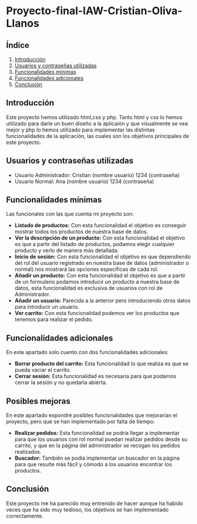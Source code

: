 # Proyecto-final-IAW-Cristian-Oliva-Llanos

## Índice

1. [Introducción](#introducción)
2. [Usuarios y contraseñas utilizadas](#usuarios-y-contraseñas-utilizadas)
3. [Funcionalidades mínimas](#funcionalidades-mínimas)
4. [Funcionalidades adicionales](#funcionalidades-adicionales)
5. [Conclusión](#conclusión)

## Introducción
Este proyecto hemos utilizado html,css y php. Tanto html y css lo hemos utilizado para darle un buen diseño a la aplicaión y que visualmente se vea mejor y php lo hemos utilizado para implementar las distintas funcionalidades de la aplicación, las cuales son los objetivos principales de este proyecto.

## Usuarios y contraseñas utilizadas
- Usuario Administrador: Cristian (nombre usuario) 1234 (contraseña)
- Usuario Normal: Ana (nombre usuario) 1234 (contraseña)

## Funcionalidades mínimas
Las funcionales con las que cuenta mi proyecto son:

- **Listado de productos:** Con esta funcionalidad el objetivo es conseguir mostrar todos los productos de nuestra base de datos.
- **Ver la descripción de un producto:** Con esta funcionalidad el objetivo es que a partir del listado de productos, podamos elegir cualquier producto y verlo de manera más detallada.
- **Inicio de sesión:** Con esta funcionalidad el objetivo es que dependiendo del rol del usuario registrado en nuestra base de datos (administrador o normal) nos mostrará las opciones específicas de cada rol.
- **Añadir un producto:** Con esta funcionalidad el objetivo es que a partir de un formulario podamos introducir un producto a nuestra base de datos, esta funcionalidad es exclusiva de usuarios con rol de Administrador.
- **Añadir un usuario:** Parecida a la anterior pero introduciendo otros datos para introducir un usuario.
- **Ver carrito:** Con esta funcionalidad podemos ver los productos que tenemos para realizar el pedido.

## Funcionalidades adicionales
En este apartado solo cuento con dos funcionalidades adicionales:

- **Borrar producto del carrito:** Esta funcionalidad lo que realiza es que se pueda vaciar el carrito.
- **Cerrar sesión:** Esta funcionalidad es necesaria para que podamos cerrar la sesión y no quedarla abierta.

## Posibles mejoras
En este apartado expondré posibles funcionalidades que mejorarían el proyecto, pero que se han implementado por falta de tiempo:

- **Realizar pedidos:** Esta funcionalidad se podría llegar a implementar para que los usuarios con rol normal puedan realizar pedidos desde su carrito, y que en la página del administrador se recogan los pedidos realizados.
- **Buscador:** También se podía implementar un buscador en la página para que resulte más fácil y cómodo a los usuarios encontrar los productos.

## Conclusión
Este proyecto me ha parecido muy entrenido de hacer aunque ha habido veces que ha sido muy tedioso, los objetivos se han implementado correctamente.
